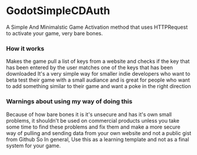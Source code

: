 # GodotSimpleCDAuth
A Simple And Minimalstic Game Activation method that uses HTTPRequest to activate your game, very bare bones.

### How it works
Makes the game pull a list of keys from a website and checks if the key that has been entered by the user matches one of the keys that has been downloaded
It's a very simple way for smaller indie developers who want to beta test their game with a small audiance and is great for people who want to add something similar to their game and want a poke in the right direction

### Warnings about using my way of doing this
Because of how bare bones it is it's unsecure and has it's own small problems, it shouldn't be used on commercial products unless you take some time to find these problems and fix them and make a more secure way of pulling and sending data from your own website and not a public gist from Github
So In general, Use this as a learning template and not as a final system for your game.
